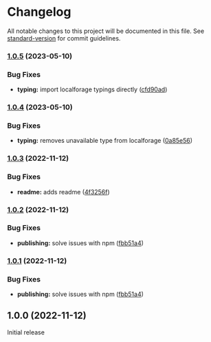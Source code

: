 # Changelog

All notable changes to this project will be documented in this file. See [standard-version](https://github.com/conventional-changelog/standard-version) for commit guidelines.

### [1.0.5](https://github.com/NLueg/localforage-cordova-sq-lite-driver/compare/v1.0.4...v1.0.5) (2023-05-10)


### Bug Fixes

* **typing:** import localforage typings directly ([cfd90ad](https://github.com/NLueg/localforage-cordova-sq-lite-driver/commit/cfd90ad9533581279ade323fb2d8556fc363b349))

### [1.0.4](https://github.com/NLueg/localforage-cordova-sq-lite-driver/compare/v1.0.3...v1.0.4) (2023-05-10)


### Bug Fixes

* **typing:** removes unavailable type from localforage ([0a85e56](https://github.com/NLueg/localforage-cordova-sq-lite-driver/commit/0a85e56af4d753ea87ec325e1533b723810c807e))

### [1.0.3](https://github.com/NLueg/localforage-cordova-sq-lite-driver/compare/v1.0.2...v1.0.3) (2022-11-12)


### Bug Fixes

* **readme:** adds readme ([4f3256f](https://github.com/NLueg/localforage-cordova-sq-lite-driver/commit/4f3256fdf64aadc783d9fbe5922b0f83b2cd34b3))

### [1.0.2](https://github.com/NLueg/localforage-cordova-sq-lite-driver/compare/v1.0.0...v1.0.2) (2022-11-12)


### Bug Fixes

* **publishing:** solve issues with npm ([fbb51a4](https://github.com/NLueg/localforage-cordova-sq-lite-driver/commit/fbb51a45f77f71ee664bdd29345eb305aa32d30b))

### [1.0.1](https://github.com/NLueg/localforage-cordova-sq-lite-driver/compare/v1.0.0...v1.0.1) (2022-11-12)


### Bug Fixes

* **publishing:** solve issues with npm ([fbb51a4](https://github.com/NLueg/localforage-cordova-sq-lite-driver/commit/fbb51a45f77f71ee664bdd29345eb305aa32d30b))

## 1.0.0 (2022-11-12)

Initial release
